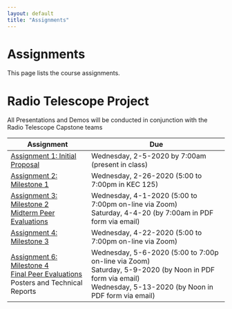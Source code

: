 ```yaml
---
layout: default
title: "Assignments"
---
```


# Assignments

This page lists the course assignments.

# Radio Telescope Project
All Presentations and Demos will be conducted in conjunction with the Radio Telescope Capstone teams

Assignment | Due
---------- | ---
[Assignment 1: Initial Proposal](assign01.html) | Wednesday, 2-5-2020 by 7:00am (present in class)
[Assignment 2: Milestone 1](assign02.html) | Wednesday, 2-26-2020 (5:00 to 7:00pm in KEC 125)
[Assignment 3: Milestone 2](assign03.html) <br> [Midterm Peer Evaluations](PeerReview.docx) | Wednesday, 4-1-2020 (5:00 to 7:00pm on-line via Zoom) <br> Saturday, 4-4-20 (by 7:00am in PDF form via email)
[Assignment 4: Milestone 3](assign04.html) | Wednesday, 4-22-2020 (5:00 to 7:00pm on-line via Zoom)
[Assignment 6: Milestone 4](assign06.html) <br> [Final Peer Evaluations](PeerReview.docx) <br> Posters and Technical Reports | Wednesday, 5-6-2020 (5:00 to 7:00p on-line via Zoom) <br> Saturday, 5-9-2020 (by Noon in PDF form via email) <br> Wednesday, 5-13-2020 (by Noon in PDF form via email)

<!-- vim:set wrap: -->
<!-- vim:set linebreak: -->
<!-- vim:set nolist: -->
